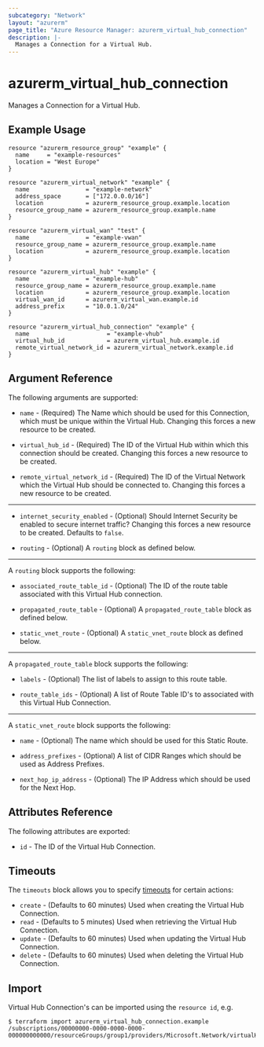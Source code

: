 ```yaml
---
subcategory: "Network"
layout: "azurerm"
page_title: "Azure Resource Manager: azurerm_virtual_hub_connection"
description: |-
  Manages a Connection for a Virtual Hub.
---
```


# azurerm_virtual_hub_connection

Manages a Connection for a Virtual Hub.

## Example Usage

```hcl
resource "azurerm_resource_group" "example" {
  name     = "example-resources"
  location = "West Europe"
}

resource "azurerm_virtual_network" "example" {
  name                = "example-network"
  address_space       = ["172.0.0.0/16"]
  location            = azurerm_resource_group.example.location
  resource_group_name = azurerm_resource_group.example.name
}

resource "azurerm_virtual_wan" "test" {
  name                = "example-vwan"
  resource_group_name = azurerm_resource_group.example.name
  location            = azurerm_resource_group.example.location
}

resource "azurerm_virtual_hub" "example" {
  name                = "example-hub"
  resource_group_name = azurerm_resource_group.example.name
  location            = azurerm_resource_group.example.location
  virtual_wan_id      = azurerm_virtual_wan.example.id
  address_prefix      = "10.0.1.0/24"
}

resource "azurerm_virtual_hub_connection" "example" {
  name                      = "example-vhub"
  virtual_hub_id            = azurerm_virtual_hub.example.id
  remote_virtual_network_id = azurerm_virtual_network.example.id
}
```

## Argument Reference

The following arguments are supported:

* `name` - (Required) The Name which should be used for this Connection, which must be unique within the Virtual Hub. Changing this forces a new resource to be created.

* `virtual_hub_id` - (Required) The ID of the Virtual Hub within which this connection should be created. Changing this forces a new resource to be created.

* `remote_virtual_network_id` - (Required) The ID of the Virtual Network which the Virtual Hub should be connected to. Changing this forces a new resource to be created.

---

* `internet_security_enabled` - (Optional) Should Internet Security be enabled to secure internet traffic? Changing this forces a new resource to be created. Defaults to `false`.

* `routing` - (Optional)  A `routing` block as defined below.

---

A `routing` block supports the following:

* `associated_route_table_id` - (Optional) The ID of the route table associated with this Virtual Hub connection.

* `propagated_route_table` - (Optional)  A `propagated_route_table` block as defined below.

* `static_vnet_route` - (Optional)  A `static_vnet_route` block as defined below.

---

A `propagated_route_table` block supports the following:

* `labels` - (Optional) The list of labels to assign to this route table.

* `route_table_ids` - (Optional) A list of Route Table ID's to associated with this Virtual Hub Connection.

---

A `static_vnet_route` block supports the following:

* `name` - (Optional) The name which should be used for this Static Route.

* `address_prefixes` - (Optional) A list of CIDR Ranges which should be used as Address Prefixes.

* `next_hop_ip_address` - (Optional) The IP Address which should be used for the Next Hop.

## Attributes Reference

The following attributes are exported:

* `id` - The ID of the Virtual Hub Connection.

## Timeouts

The `timeouts` block allows you to specify [timeouts](https://www.terraform.io/docs/configuration/resources.html#timeouts) for certain actions:

* `create` - (Defaults to 60 minutes) Used when creating the Virtual Hub Connection.
* `read` - (Defaults to 5 minutes) Used when retrieving the Virtual Hub Connection.
* `update` - (Defaults to 60 minutes) Used when updating the Virtual Hub Connection.
* `delete` - (Defaults to 60 minutes) Used when deleting the Virtual Hub Connection.

## Import

Virtual Hub Connection's can be imported using the `resource id`, e.g.

```shell
$ terraform import azurerm_virtual_hub_connection.example /subscriptions/00000000-0000-0000-0000-000000000000/resourceGroups/group1/providers/Microsoft.Network/virtualHubs/hub1/hubVirtualNetworkConnections/connection1
```
